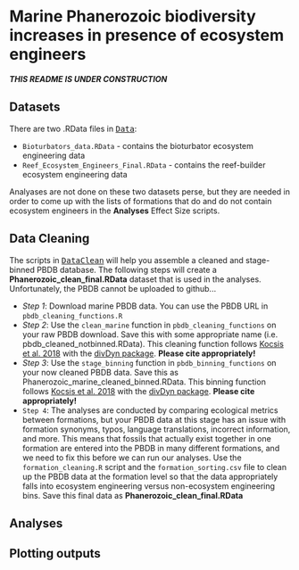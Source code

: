 # Marine Phanerozoic biodiversity increases in presence of ecosystem engineers

<i><b> THIS README IS UNDER CONSTRUCTION </i></b>

## Datasets
There are two .RData files in <kbd>[Data](https://github.com/atcribb/Ecosystem-Engineers-Biodiversity/tree/main/Data)</kbd>:
* ``Bioturbators_data.RData`` - contains the bioturbator ecosystem engineering data
* ``Reef_Ecosystem_Engineers_Final.RData`` - contains the reef-builder ecosystem engineering data

Analyases are not done on these two datasets perse, but they are needed in order to come up with the lists of formations that do and do not contain ecosystem engineers in the <b>Analyses</b> Effect Size scripts.

## Data Cleaning 
The scripts in <kbd>[DataClean](https://github.com/atcribb/Ecosystem-Engineers-Biodiversity/tree/main/DataClean)</kbd> will help you assemble a cleaned and stage-binned PBDB database. The following steps will create a <b>Phanerozoic_clean_final.RData</b> dataset that is used in the analyses. Unfortunately, the PBDB cannot be uploaded to github... 
* *Step 1*: Download marine PBDB data. You can use the PBDB URL in ``pbdb_cleaning_functions.R``
* *Step 2*: Use the ``clean_marine`` function in ``pbdb_cleaning_functions`` on your raw PBDB download. Save this with some appropriate name (i.e. pbdb_cleaned_notbinned.RData). This cleaning function follows [Kocsis et al. 2018](https://besjournals.onlinelibrary.wiley.com/doi/full/10.1111/2041-210X.13161) with the [divDyn package](https://github.com/divDyn/ddPhanero). <b>Please cite appropriately!</b>
* *Step 3*: Use the ``stage_binning`` function in ``pbdb_binning_functions`` on your now cleaned PBDB data. Save this as Phanerozoic_marine_cleaned_binned.RData. This binning function follows [Kocsis et al. 2018](https://besjournals.onlinelibrary.wiley.com/doi/full/10.1111/2041-210X.13161) with the [divDyn package](https://github.com/divDyn/ddPhanero). <b>Please cite appropriately!</b>
* ``Step 4``: The analyses are conducted by comparing ecological metrics between formations, but your PBDB data at this stage has an issue with formation synonyms, typos, language translations, incorrect information, and more. This means that fossils that actually exist together in one formation are entered into the PBDB in many different formations, and we need to fix this before we can run our analyses. Use the ``formation_cleaning.R`` script and the ``formation_sorting.csv`` file to clean up the PBDB data at the formation level so that the data appropriately falls into ecosystem engineering versus non-ecosystem engineering bins. Save this final data as <b>Phanerozoic_clean_final.RData</b>


## Analyses

## Plotting outputs 

